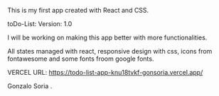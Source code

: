 This is my first app created with React and CSS.

toDo-List:
    Version: 1.0

I will be working on making this app better with more functionalities.

All states managed with react, responsive design with css, icons from fontawesome and some fonts froom google fonts.

VERCEL URL:
    https://todo-list-app-knu18tvkf-gonsoria.vercel.app/

Gonzalo Soria . 
